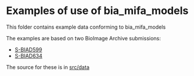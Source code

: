 # Examples of use of bia_mifa_models

This folder contains example data conforming to bia_mifa_models

The examples are based on two BioImage Archive submissions:
  - [S-BIAD599](https://www.ebi.ac.uk/biostudies/BioImages/studies/S-BIAD599)
  - [S-BIAD634](https://www.ebi.ac.uk/biostudies/BioImages/studies/S-BIAD634)

The source for these is in [src/data](../src/data/examples)


